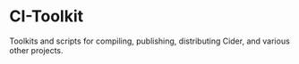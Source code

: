 # CI-Toolkit
Toolkits and scripts for compiling, publishing, distributing Cider, and various other projects.
